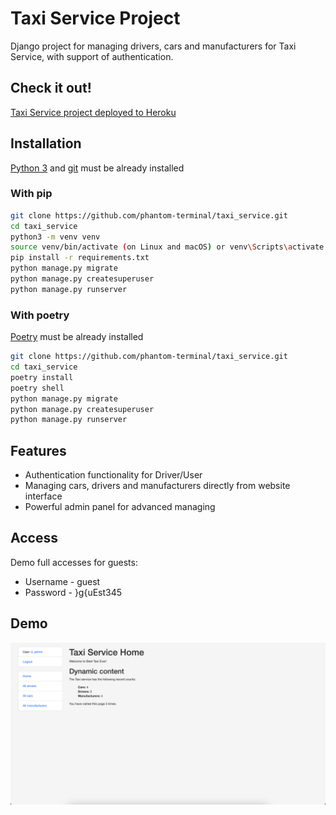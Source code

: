 # Taxi Service Project

Django project for managing drivers, cars and manufacturers for Taxi Service, with support of authentication.

## Check it out!

[Taxi Service project deployed to Heroku](#)

## Installation

[Python 3](https://www.python.org/downloads/) and [git](https://git-scm.com/book/en/v2/Getting-Started-Installing-Git) must be already installed

### With pip

```bash
git clone https://github.com/phantom-terminal/taxi_service.git
cd taxi_service
python3 -m venv venv
source venv/bin/activate (on Linux and macOS) or venv\Scripts\activate (on Windows)
pip install -r requirements.txt
python manage.py migrate
python manage.py createsuperuser
python manage.py runserver
```

### With poetry

[Poetry](https://python-poetry.org/docs/#installation) must be already installed

```bash
git clone https://github.com/phantom-terminal/taxi_service.git
cd taxi_service
poetry install
poetry shell
python manage.py migrate
python manage.py createsuperuser
python manage.py runserver
```

## Features

* Authentication functionality for Driver/User
* Managing cars, drivers and manufacturers directly from website interface
* Powerful admin panel for advanced managing

## Access

Demo full accesses for guests: 
* Username - guest
* Password - }g{uEst345

## Demo

![Website Interface](demo.png)
